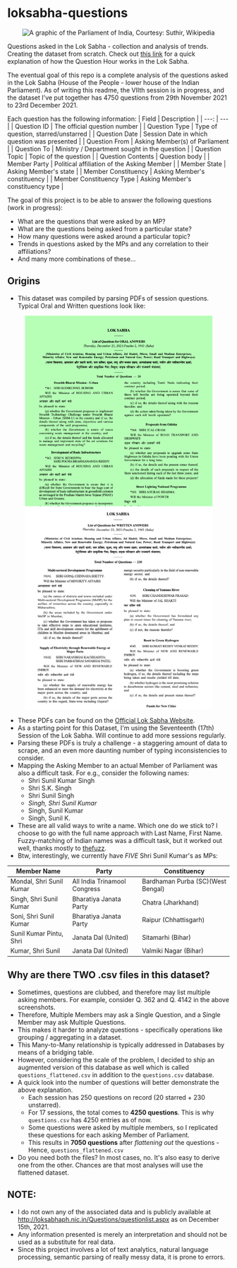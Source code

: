 # loksabha-questions

<p align="center">
  <img src="https://upload.wikimedia.org/wikipedia/commons/2/2c/Indian_Parliament.svg" alt="A graphic of the Parliament of India, Courtesy: Suthir, Wikipedia"/>
</p>

Questions asked in the Lok Sabha - collection and analysis of trends. Creating the dataset from scratch. Check out [this link](https://youthincmag.com/explained-question-hour-and-zero-hour-parliamentary-proceedings) for a quick explanation of how the Question Hour works in the Lok Sabha.

The eventual goal of this repo is a complete analysis of the questions asked in the Lok Sabha (House of the People - lower house of the Indian Parliament). As of writing this readme, the VIIth session is in progress, and the dataset I've put together has 4750 questions from 29th November 2021 to 23rd December 2021.

Each question has the following information:
| Field | Description |
| ---: | --- |
| Question ID | The official question number |
| Question Type | Type of question, starred/unstarred |
| Question Date | Session Date in which question was presented |
| Question From | Asking Member(s) of Parliament |
| Question To | Ministry / Department sought in the question |
| Question Topic | Topic of the question |
| Question Contents | Question body |
| Member Party | Political affiliation of the Asking Member |
| Member State | Asking Member's state |
| Member Constituency | Asking Member's constituency |
| Member Constituency Type | Asking Member's constituency type |


The goal of this project is to be able to answer the following questions (work in progress):
* What are the questions that were asked by an MP?
* What are the questions being asked from a particular state?
* How many questions were asked around a particular topic?
* Trends in questions asked by the MPs and any correlation to their affiliations?
* And many more combinations of these...
  
## Origins
* This dataset was compiled by parsing PDFs of session questions. Typical Oral and Written questions look like:

<p align="center">
  <img src="/doc/img/sample_oral.png" alt="Sample Page from List of Oral Questions in a Session" width=425/>
  <img src="/doc/img/sample_written.png" alt="Sample Page from List of Oral Questions in a Session" width=425/>
</p>

* These PDFs can be found on the [Official Lok Sabha Website](http://loksabhaph.nic.in/Questions/questionlist.aspx).
* As a starting point for this Dataset, I'm using the Seventeenth (17th) Session of the Lok Sabha. Will continue to add more sessions regularly.
* Parsing these PDFs is truly a challenge - a staggering amount of data to scrape, and an even more daunting number of typing inconsistencies to consider.
* Mapping the Asking Member to an actual Member of Parliament was also a difficult task. For e.g., consider the following names:
  - Shri Sunil Kumar Singh
  - Shri S.K. Singh
  - Shri Sunil Singh
  - *Singh, Shri Sunil Kumar*
  - Singh, Sunil Kumar
  - Singh, Sunil K.
* These are all valid ways to write a name. Which one do we stick to? I choose to go with the full name approach with Last Name, First Name. Fuzzy-matching of Indian names was a difficult task, but it worked out well, thanks mostly to [thefuzz](https://github.com/seatgeek/thefuzz).
* Btw, interestingly, we currently have *FIVE* Shri Sunil Kumar's as MPs:


| Member Name | Party | Constituency |
| --- | --- | --- |
| Mondal, Shri Sunil Kumar | All India Trinamool Congress	| Bardhaman Purba (SC)(West Bengal) |
| Singh, Shri Sunil Kumar	| Bharatiya Janata Party	| Chatra (Jharkhand) |
| Soni, Shri Sunil Kumar	| Bharatiya Janata Party	| Raipur (Chhattisgarh) |
| Sunil Kumar Pintu, Shri	| Janata Dal (United)	| Sitamarhi (Bihar) |
| Kumar, Shri Sunil	| Janata Dal (United)	| Valmiki Nagar (Bihar) |


## Why are there TWO .csv files in this dataset?

* Sometimes, questions are clubbed, and therefore may list multiple asking members. For example, consider Q. 362 and Q. 4142 in the above screenshots.
* Therefore, Multiple Members may ask a Single Question, and a Single Member may ask Multiple Questions.
* This makes it harder to analyze questions - specifically operations like grouping / aggregating in a dataset.
* This Many-to-Many relationship is typically addressed in Databases by means of a bridging table.
* However, considering the scale of the problem, I decided to ship an augmented version of this database as well which is called `questions_flattened.csv` in addition to the `questions.csv` database. 
* A quick look into the number of questions will better demonstrate the above explanation.
  - Each session has 250 questions on record (20 starred + 230 unstarred).
  - For 17 sessions, the total comes to **4250 questions**. This is why `questions.csv` has 4250 entries as of now.
  - Some questions were asked by multiple members, so I replicated these questions for each asking Member of Parliament.
  - This results in **7050 questions** after *flattening out* the questions - Hence, `questions_flattened.csv`
* Do you need both the files? In most cases, no. It's also easy to derive one from the other. Chances are that most analyses will use the flattened dataset. 

## NOTE: 
* I do not own any of the associated data and is publicly available at http://loksabhaph.nic.in/Questions/questionlist.aspx as on December 15th, 2021. 
* Any information presented is merely an interpretation and should not be used as a substitute for real data.
* Since this project involves a lot of text analytics, natural language processing, semantic parsing of really messy data, it is prone to errors.
